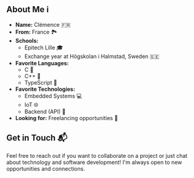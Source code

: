 ## About Me ℹ️

- **Name:** Clémence 🇫🇷
- **From:** France 🏞️
- **Schools:** 
  - Epitech Lille 🎓
  - Exchange year at Högskolan i Halmstad, Sweden 🇸🇪
- **Favorite Languages:** 
  - C 🌟
  - C++ 🌟
  - TypeScript 🌟
- **Favorite Technologies:** 
  - Embedded Systems 💻
  - IoT 🌐
  - Backend (API) 🚀
- **Looking for:** Freelancing opportunities 💼

## Get in Touch 📬

Feel free to reach out if you want to collaborate on a project or just chat about technology and software development! I'm always open to new opportunities and connections.
